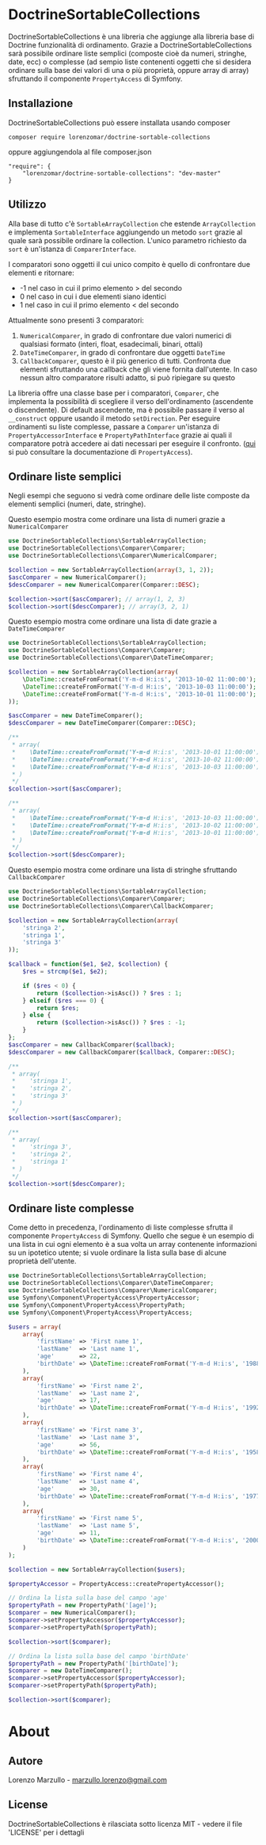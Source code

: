 DoctrineSortableCollections
=============================

DoctrineSortableCollections è una libreria che aggiunge alla libreria base di Doctrine funzionalità di ordinamento.
Grazie a DoctrineSortableCollections sarà possibile ordinare liste semplici (composte cioè da numeri, stringhe, date, ecc) o complesse (ad sempio liste contenenti oggetti che si desidera ordinare sulla base dei valori di una o più proprietà, oppure array di array) sfruttando il componente `PropertyAccess` di Symfony.

Installazione
-------------

DoctrineSortableCollections può essere installata usando composer

```
composer require lorenzomar/doctrine-sortable-collections
```

oppure aggiungendola al file composer.json

```
"require": {
    "lorenzomar/doctrine-sortable-collections": "dev-master"
}
```

Utilizzo
--------

Alla base di tutto c'è `SortableArrayCollection` che estende `ArrayCollection` e implementa `SortableInterface` aggiungendo un metodo `sort` grazie al quale sarà possibile ordinare la collection. L'unico parametro richiesto da `sort` è un'istanza di `ComparerInterface`.

I comparatori sono oggetti il cui unico compito è quello di confrontare due elementi e ritornare:
* -1 nel caso in cui il primo elemento > del secondo
* 0 nel caso in cui i due elementi siano identici
* 1 nel caso in cui il primo elemento < del secondo

Attualmente sono presenti 3 comparatori:

1. `NumericalComparer`, in grado di confrontare due valori numerici di qualsiasi formato (interi, float, esadecimali, binari, ottali)
2. `DateTimeComparer`, in grado di confrontare due oggetti `DateTime`
3. `CallbackComparer`, questo è il più generico di tutti. Confronta due elementi sfruttando una callback che gli viene fornita dall'utente. In caso nessun altro comparatore risulti adatto, si può ripiegare su questo

La libreria offre una classe base per i comparatori, `Comparer`, che implementa la possibilità di scegliere il verso dell'ordinamento (ascendente o discendente). Di default ascendente, ma è possibile passare il verso al `__construct` oppure usando il metodo `setDirection`.
Per eseguire ordinamenti su liste complesse, passare a `Comparer` un'istanza di `PropertyAccessorInterface` e `PropertyPathInterface` grazie ai quali il comparatore potrà accedere ai dati necessari per eseguire il confronto. ([qui](http://symfony.com/doc/current/components/property_access/index.html) si può consultare la documentazione di `PropertyAccess`).

Ordinare liste semplici
-----------------------

Negli esempi che seguono si vedrà come ordinare delle liste composte da elementi semplici (numeri, date, stringhe).

Questo esempio mostra come ordinare una lista di numeri grazie a `NumericalComparer`

```php
use DoctrineSortableCollections\SortableArrayCollection;
use DoctrineSortableCollections\Comparer\Comparer;
use DoctrineSortableCollections\Comparer\NumericalComparer;

$collection = new SortableArrayCollection(array(3, 1, 2));
$ascComparer = new NumericalComparer();
$descComparer = new NumericalComparer(Comparer::DESC);

$collection->sort($ascComparer); // array(1, 2, 3)
$collection->sort($descComparer); // array(3, 2, 1)
```

Questo esempio mostra come ordinare una lista di date grazie a `DateTimeComparer`

```php
use DoctrineSortableCollections\SortableArrayCollection;
use DoctrineSortableCollections\Comparer\Comparer;
use DoctrineSortableCollections\Comparer\DateTimeComparer;

$collection = new SortableArrayCollection(array(
    \DateTime::createFromFormat('Y-m-d H:i:s', '2013-10-02 11:00:00');
    \DateTime::createFromFormat('Y-m-d H:i:s', '2013-10-03 11:00:00');
    \DateTime::createFromFormat('Y-m-d H:i:s', '2013-10-01 11:00:00');
));

$ascComparer = new DateTimeComparer();
$descComparer = new DateTimeComparer(Comparer::DESC);

/**
 * array(
 *    \DateTime::createFromFormat('Y-m-d H:i:s', '2013-10-01 11:00:00');
 *    \DateTime::createFromFormat('Y-m-d H:i:s', '2013-10-02 11:00:00');
 *    \DateTime::createFromFormat('Y-m-d H:i:s', '2013-10-03 11:00:00');
 * )
 */
$collection->sort($ascComparer);

/**
 * array(
 *    \DateTime::createFromFormat('Y-m-d H:i:s', '2013-10-03 11:00:00');
 *    \DateTime::createFromFormat('Y-m-d H:i:s', '2013-10-02 11:00:00');
 *    \DateTime::createFromFormat('Y-m-d H:i:s', '2013-10-01 11:00:00');
 * )
 */
$collection->sort($descComparer);
```

Questo esempio mostra come ordinare una lista di stringhe sfruttando `CallbackComparer`

```php
use DoctrineSortableCollections\SortableArrayCollection;
use DoctrineSortableCollections\Comparer\Comparer;
use DoctrineSortableCollections\Comparer\CallbackComparer;

$collection = new SortableArrayCollection(array(
    'stringa 2',
    'stringa 1',
    'stringa 3'
));

$callback = function($e1, $e2, $collection) {
    $res = strcmp($e1, $e2);

    if ($res < 0) {
        return ($collection->isAsc()) ? $res : 1;
    } elseif ($res === 0) {
        return $res;
    } else {
        return ($collection->isAsc()) ? $res : -1;
    }
};
$ascComparer = new CallbackComparer($callback);
$descComparer = new CallbackComparer($callback, Comparer::DESC);

/**
 * array(
 *    'stringa 1',
 *    'stringa 2',
 *    'stringa 3'
 * )
 */
$collection->sort($ascComparer);

/**
 * array(
 *    'stringa 3',
 *    'stringa 2',
 *    'stringa 1'
 * )
 */
$collection->sort($descComparer);
```

Ordinare liste complesse
------------------------

Come detto in precedenza, l'ordinamento di liste complesse sfrutta il componente `PropertyAccess` di Symfony. Quello che segue è un esempio di una lista in cui ogni elemento è a sua volta un array contenente informazioni su un ipotetico utente; si vuole ordinare la lista sulla base di alcune proprietà dell'utente.

```php
use DoctrineSortableCollections\SortableArrayCollection;
use DoctrineSortableCollections\Comparer\DateTimeComparer;
use DoctrineSortableCollections\Comparer\NumericalComparer;
use Symfony\Component\PropertyAccess\PropertyAccessor;
use Symfony\Component\PropertyAccess\PropertyPath;
use Symfony\Component\PropertyAccess\PropertyAccess;

$users = array(
    array(
        'firstName' => 'First name 1',
        'lastName'  => 'Last name 1',
        'age'       => 22,
        'birthDate' => \DateTime::createFromFormat('Y-m-d H:i:s', '1988-07-30 00:00:01')
    ),
    array(
        'firstName' => 'First name 2',
        'lastName'  => 'Last name 2',
        'age'       => 17,
        'birthDate' => \DateTime::createFromFormat('Y-m-d H:i:s', '1992-01-06 14:54:23')
    ),
    array(
        'firstName' => 'First name 3',
        'lastName'  => 'Last name 3',
        'age'       => 56,
        'birthDate' => \DateTime::createFromFormat('Y-m-d H:i:s', '1958-03-19 22:00:00')
    ),
    array(
        'firstName' => 'First name 4',
        'lastName'  => 'Last name 4',
        'age'       => 30,
        'birthDate' => \DateTime::createFromFormat('Y-m-d H:i:s', '1977-11-30 10:45:00')
    ),
    array(
        'firstName' => 'First name 5',
        'lastName'  => 'Last name 5',
        'age'       => 11,
        'birthDate' => \DateTime::createFromFormat('Y-m-d H:i:s', '2000-10-13 15:35:01')
    )
);

$collection = new SortableArrayCollection($users);

$propertyAccessor = PropertyAccess::createPropertyAccessor();

// Ordina la lista sulla base del campo 'age'
$propertyPath = new PropertyPath('[age]');
$comparer = new NumericalComparer();
$comparer->setPropertyAccessor($propertyAccessor);
$comparer->setPropertyPath($propertyPath);

$collection->sort($comparer);

// Ordina la lista sulla base del campo 'birthDate'
$propertyPath = new PropertyPath('[birthDate]');
$comparer = new DateTimeComparer();
$comparer->setPropertyAccessor($propertyAccessor);
$comparer->setPropertyPath($propertyPath);

$collection->sort($comparer);
```

About
=====

Autore
------

Lorenzo Marzullo - <marzullo.lorenzo@gmail.com>

License
-------

DoctrineSortableCollections è rilasciata sotto licenza MIT - vedere il file 'LICENSE' per i dettagli
